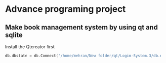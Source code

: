 # Advance programing project
## Make book management system by using qt and sqlite
Install the Qtcreator first
```c++
db.dbstate = db.Connect("/home/mehran/New folder/qt/Login-System.3/db.db");
```
